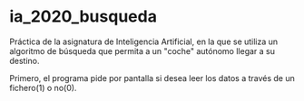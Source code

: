 # ia_2020_busqueda
Práctica de la asignatura de Inteligencia Artificial, en la que se utiliza un algoritmo de búsqueda que permita a un "coche" autónomo llegar a su destino.

Primero, el programa pide por pantalla si desea leer los datos a través de un fichero(1) o no(0).

